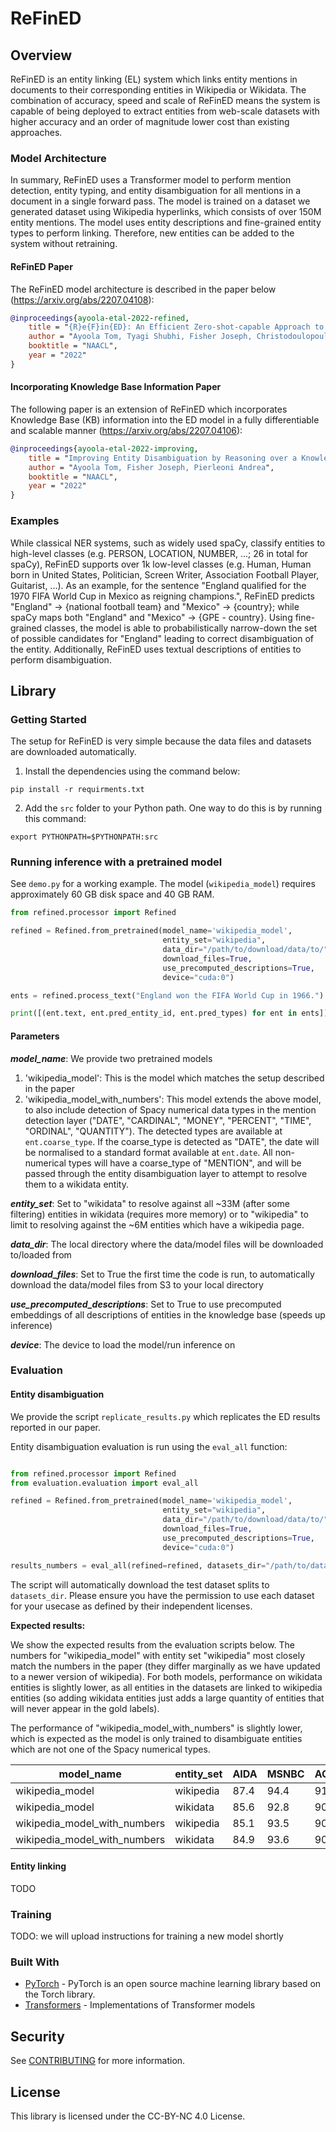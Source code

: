 # ReFinED
## Overview
ReFinED is an entity linking (EL) system which links entity mentions in documents to their corresponding entities in Wikipedia or Wikidata.
The combination of accuracy, speed and scale of ReFinED means the system is capable of being deployed to extract entities from web-scale  datasets with higher accuracy and an order of magnitude lower cost than existing approaches.

### Model Architecture
In summary, ReFinED uses a Transformer model to perform mention detection, entity typing, and entity disambiguation for all mentions in a document in a single forward pass. The model is trained on a dataset we generated dataset using Wikipedia hyperlinks, which consists of over 150M entity mentions. The model uses entity descriptions and fine-grained entity types to perform linking. Therefore, new entities can be added to the system without retraining.

#### ReFinED Paper
The ReFinED model architecture is described in the paper below (https://arxiv.org/abs/2207.04108):
```bibtex
@inproceedings{ayoola-etal-2022-refined,
    title = "{R}e{F}in{ED}: An Efficient Zero-shot-capable Approach to End-to-End Entity Linking",
    author = "Ayoola Tom, Tyagi Shubhi, Fisher Joseph, Christodoulopoulos Christos, Pierleoni Andrea",
    booktitle = "NAACL",
    year = "2022"
}

```
 

#### Incorporating Knowledge Base Information Paper
The following paper is an extension of ReFinED which incorporates Knowledge Base (KB) information into the ED model in a fully differentiable and scalable manner (https://arxiv.org/abs/2207.04106):
```bibtex
@inproceedings{ayoola-etal-2022-improving,
    title = "Improving Entity Disambiguation by Reasoning over a Knowledge Base",
    author = "Ayoola Tom, Fisher Joseph, Pierleoni Andrea",
    booktitle = "NAACL",
    year = "2022"
}
```

### Examples
While classical NER systems, such as widely used spaCy, classify entities to high-level classes (e.g. PERSON, LOCATION, NUMBER, ...; 26 in total for spaCy), ReFinED supports over 1k low-level classes (e.g. Human, Human born in United States, Politician, Screen Writer, Association Football Player, Guitarist, ...). As an example, for the sentence "England qualified for the 1970 FIFA World Cup in Mexico as reigning champions.", ReFinED predicts "England" → {national football team} and "Mexico" → {country}; while spaCy maps both "England" and "Mexico" → {GPE - country}. Using fine-grained classes, the model is able to probabilistically narrow-down the set of possible candidates for "England" leading to correct disambiguation of the entity. Additionally, ReFinED uses textual descriptions of entities to perform disambiguation.

## Library

### Getting Started
The setup for ReFinED is very simple because the data files and datasets are downloaded automatically.
1. Install the dependencies using the command below:
```commandline
pip install -r requirments.txt
```

2. Add the `src` folder to your Python path. One way to do this is by running this command:
```commandline
export PYTHONPATH=$PYTHONPATH:src
```

### Running inference with a pretrained model
See `demo.py` for a working example. The model (`wikipedia_model`) requires approximately 60 GB disk space and 40 GB RAM.
```python
from refined.processor import Refined

refined = Refined.from_pretrained(model_name='wikipedia_model', 
                                  entity_set="wikipedia",
                                  data_dir="/path/to/download/data/to/", 
                                  download_files=True,
                                  use_precomputed_descriptions=True,
                                  device="cuda:0")

ents = refined.process_text("England won the FIFA World Cup in 1966.")

print([(ent.text, ent.pred_entity_id, ent.pred_types) for ent in ents])
```

#### Parameters

***model_name***: We provide two pretrained models
1. 'wikipedia_model': This is the model which matches the setup described in the paper
2. 'wikipedia_model_with_numbers': This model extends the above model, to also include detection of Spacy numerical data types in 
the mention detection layer ("DATE", "CARDINAL", "MONEY", "PERCENT", "TIME", "ORDINAL", "QUANTITY"). The detected types are 
available at ``ent.coarse_type``. If the coarse_type is detected as "DATE", the date will be normalised to a standard 
format available at ``ent.date``. All non-numerical types will have a coarse_type of "MENTION", and will be passed through 
the entity disambiguation layer to attempt to resolve them to a wikidata entity. 

***entity_set***: Set to "wikidata" to resolve against all ~33M (after some filtering) entities in wikidata (requires more memory) or to "wikipedia" to 
limit to resolving against the ~6M entities which have a wikipedia page.

***data_dir***: The local directory where the data/model files will be downloaded to/loaded from

***download_files***: Set to True the first time the code is run, to automatically download the data/model files from S3 to your 
local directory

***use_precomputed_descriptions***: Set to True to use precomputed embeddings of all descriptions of entities 
in the knowledge base (speeds up inference)

***device***: The device to load the model/run inference on


### Evaluation

#### Entity disambiguation
We provide the script `replicate_results.py` which replicates the ED results reported in our paper.

Entity disambiguation evaluation is run using the ``eval_all`` function:

```python

from refined.processor import Refined
from evaluation.evaluation import eval_all

refined = Refined.from_pretrained(model_name='wikipedia_model', 
                                  entity_set="wikipedia",
                                  data_dir="/path/to/download/data/to/", 
                                  download_files=True,
                                  use_precomputed_descriptions=True,
                                  device="cuda:0")

results_numbers = eval_all(refined=refined, datasets_dir="/path/to/datasets", filter_not_in_kb=True, download=True)

```

The script will automatically download the test dataset splits to ``datasets_dir``. Please ensure you have the 
permission to use each dataset for your usecase as defined by their independent licenses. 

**Expected results:**

We show the expected results from the evaluation scripts below. The numbers for "wikipedia_model" with entity set "wikipedia" most closely match 
the numbers in the paper (they differ marginally as we have updated to a newer version of wikipedia). For both models, 
performance on wikidata entities is slightly lower, as all entities in the datasets are linked to wikipedia entities (so 
adding wikidata entities just adds a large quantity of entities that will never appear in the gold labels). 

The performance of "wikipedia_model_with_numbers" is
slightly lower, which is expected as the model is only trained to disambiguate entities which are not one of the Spacy numerical types.

| model_name     | entity_set |  AIDA | MSNBC | AQUAINT | ACE2004 | CWEB |  WIKI |
| ----------- | ----------- | ----------- | ----------- | ----------- | ----------- | ----------- | ----------- | 
| wikipedia_model      | wikipedia       |  87.4 | 94.4 | 91.7 | 91.4 | 77.7 | 88.6 |
| wikipedia_model      | wikidata       |  85.6 | 92.8 | 90.4 | 91.1 | 76.3 | 88.2 |
| wikipedia_model_with_numbers   | wikipedia       | 85.1  | 93.5 | 90.3 | 91.7 | 76.4 | 89.4 |
| wikipedia_model_with_numbers   | wikidata        |  84.9 | 93.6 | 90.0 | 91.2 | 75.8 | 88.9 |

#### Entity linking
   
TODO

### Training

TODO: we will upload instructions for training a new model shortly

### Built With

* [PyTorch](https://pytorch.org/) - PyTorch is an open source machine learning library based on the Torch library.
* [Transformers](https://pytorch.org/hub/huggingface_pytorch-transformers/) - Implementations of Transformer models

## Security

See [CONTRIBUTING](CONTRIBUTING.md#security-issue-notifications) for more information.

## License

This library is licensed under the CC-BY-NC 4.0 License.


